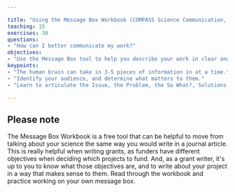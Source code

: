 ```yaml
---

title: "Using the Message Box Workbook (COMPASS Science Communication, Inc. (2017)"
teaching: 15
exercises: 30
questions:
- "How can I better communicate my work?"
objectives:
- "Use the Message Box tool to help you describe your work in clear and concise points that are most relevant to your chosen audience."
keypoints:
- "The human brain can take in 3-5 pieces of information in at a time."
- "Identify your audience, and determine what matters to them."
- "Learn to articulate the Issue, the Problem, the So What?, Solutions, and Benefits in your work."

---
```


## Please note

The Message Box Workbook is a free tool that can be helpful to move from talking about your science the same way you would write in a journal article. This is really helpful when writing grants, as funders have different objectives when deciding which projects to fund. And, as a grant writer, it's up to you to know what those objectives are, and to write about your project in a way that makes sense to them. Read through the workbook and practice working on your own message box.
